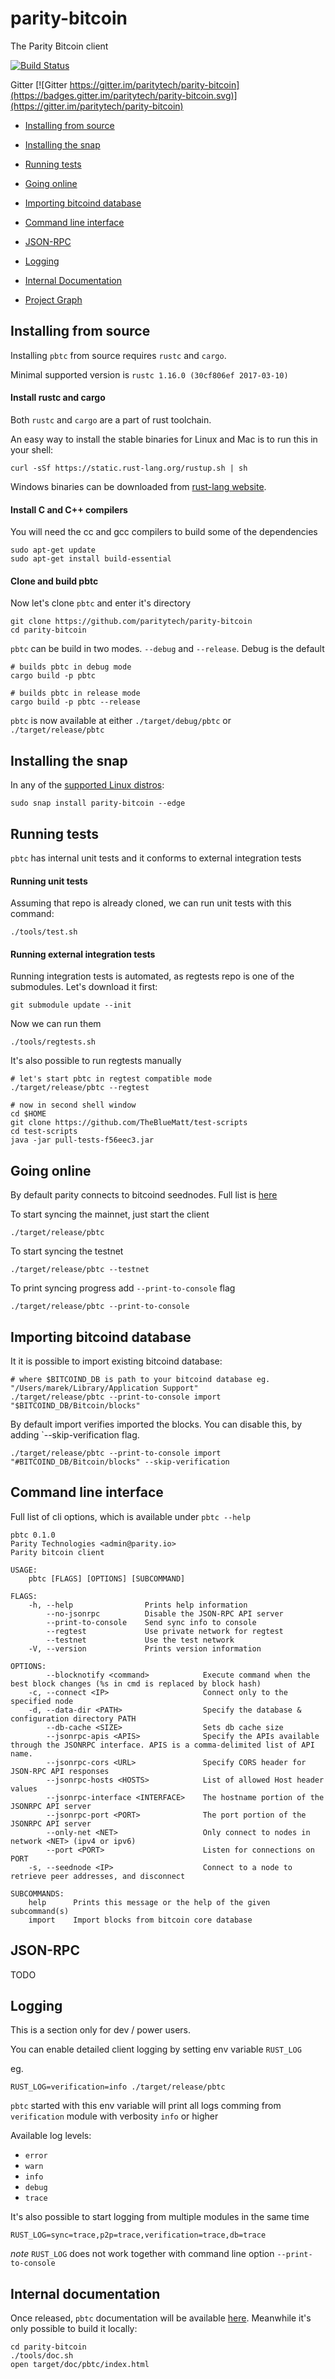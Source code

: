 # parity-bitcoin
The Parity Bitcoin client

[![Build Status][travis-image]][travis-url] 

Gitter [![Gitter https://gitter.im/paritytech/parity-bitcoin](https://badges.gitter.im/paritytech/parity-bitcoin.svg)](https://gitter.im/paritytech/parity-bitcoin)

- [Installing from source](#installing-from-source)

- [Installing the snap](#installing-the-snap)

- [Running tests](#running-tests)

- [Going online](#going-online)

- [Importing bitcoind database](#importing-bitcoind-database)

- [Command line interface](#command-line-interface)

- [JSON-RPC](#json-rpc)

- [Logging](#logging)

- [Internal Documentation](#internal-documentation)

- [Project Graph][graph]

[graph]: ./tools/graph.svg
[travis-image]: https://travis-ci.com/paritytech/parity-bitcoin.svg?token=DMFvZu71iaTbUYx9UypX&branch=master
[travis-url]: https://travis-ci.com/paritytech/parity-bitcoin
[doc-url]: https://paritytech.github.io/parity-bitcoin/pbtc/index.html

## Installing from source

Installing `pbtc` from source requires `rustc` and `cargo`.

Minimal supported version is `rustc 1.16.0 (30cf806ef 2017-03-10)`

#### Install rustc and cargo

Both `rustc` and `cargo` are a part of rust toolchain.

An easy way to install the stable binaries for Linux and Mac is to run this in your shell:

```
curl -sSf https://static.rust-lang.org/rustup.sh | sh
```

Windows binaries can be downloaded from [rust-lang website](https://www.rust-lang.org/en-US/downloads.html).

#### Install C and C++ compilers

You will need the cc and gcc compilers to build some of the dependencies

```
sudo apt-get update
sudo apt-get install build-essential
```

#### Clone and build pbtc

Now let's clone `pbtc` and enter it's directory

```
git clone https://github.com/paritytech/parity-bitcoin
cd parity-bitcoin
```

`pbtc` can be build in two modes. `--debug` and `--release`. Debug is the default

```
# builds pbtc in debug mode
cargo build -p pbtc
```

```
# builds pbtc in release mode
cargo build -p pbtc --release
```

`pbtc` is now available at either `./target/debug/pbtc` or `./target/release/pbtc`

## Installing the snap

In any of the [supported Linux distros](https://snapcraft.io/docs/core/install):

```
sudo snap install parity-bitcoin --edge
```

## Running tests

`pbtc` has internal unit tests and it conforms to external integration tests

#### Running unit tests

Assuming that repo is already cloned, we can run unit tests with this command:

```
./tools/test.sh
```

#### Running external integration tests

Running integration tests is automated, as regtests repo is one of the submodules. Let's download it first:

```
git submodule update --init
```

Now we can run them

```
./tools/regtests.sh
```

It's also possible to run regtests manually

```
# let's start pbtc in regtest compatible mode
./target/release/pbtc --regtest

# now in second shell window
cd $HOME
git clone https://github.com/TheBlueMatt/test-scripts
cd test-scripts
java -jar pull-tests-f56eec3.jar

```

## Going online

By default parity connects to bitcoind seednodes. Full list is [here](./pbtc/seednodes.rs)

To start syncing the mainnet, just start the client

```
./target/release/pbtc
```

To start syncing the testnet

```
./target/release/pbtc --testnet
```

To print syncing progress add `--print-to-console` flag

```
./target/release/pbtc --print-to-console
```

## Importing bitcoind database

It it is possible to import existing bitcoind database:

```
# where $BITCOIND_DB is path to your bitcoind database eg. "/Users/marek/Library/Application Support"
./target/release/pbtc --print-to-console import "$BITCOIND_DB/Bitcoin/blocks"
```

By default import verifies imported the blocks. You can disable this, by adding `--skip-verification flag.

```
./target/release/pbtc --print-to-console import "#BITCOIND_DB/Bitcoin/blocks" --skip-verification
```

## Command line interface

Full list of cli options, which is available under `pbtc --help`

```
pbtc 0.1.0
Parity Technologies <admin@parity.io>
Parity bitcoin client

USAGE:
    pbtc [FLAGS] [OPTIONS] [SUBCOMMAND]

FLAGS:
    -h, --help                Prints help information
        --no-jsonrpc          Disable the JSON-RPC API server
        --print-to-console    Send sync info to console
        --regtest             Use private network for regtest
        --testnet             Use the test network
    -V, --version             Prints version information

OPTIONS:
        --blocknotify <command>            Execute command when the best block changes (%s in cmd is replaced by block hash)
    -c, --connect <IP>                     Connect only to the specified node
    -d, --data-dir <PATH>                  Specify the database & configuration directory PATH
        --db-cache <SIZE>                  Sets db cache size
        --jsonrpc-apis <APIS>              Specify the APIs available through the JSONRPC interface. APIS is a comma-delimited list of API name.
        --jsonrpc-cors <URL>               Specify CORS header for JSON-RPC API responses
        --jsonrpc-hosts <HOSTS>            List of allowed Host header values
        --jsonrpc-interface <INTERFACE>    The hostname portion of the JSONRPC API server
        --jsonrpc-port <PORT>              The port portion of the JSONRPC API server
        --only-net <NET>                   Only connect to nodes in network <NET> (ipv4 or ipv6)
        --port <PORT>                      Listen for connections on PORT
    -s, --seednode <IP>                    Connect to a node to retrieve peer addresses, and disconnect

SUBCOMMANDS:
    help      Prints this message or the help of the given subcommand(s)
    import    Import blocks from bitcoin core database
```

## JSON-RPC

TODO

## Logging

This is a section only for dev / power users.

You can enable detailed client logging by setting env variable `RUST_LOG`

eg.

```
RUST_LOG=verification=info ./target/release/pbtc
```

`pbtc` started with this env variable will print all logs comming from `verification` module with verbosity `info` or higher

Available log levels:

- `error`
- `warn`
- `info`
- `debug`
- `trace`

It's also possible to start logging from multiple modules in the same time

```
RUST_LOG=sync=trace,p2p=trace,verification=trace,db=trace
```

*note* `RUST_LOG` does not work together with command line option `--print-to-console`

## Internal documentation

Once released, `pbtc` documentation will be available [here][doc-url]. Meanwhile it's only possible to build it locally:

```
cd parity-bitcoin
./tools/doc.sh
open target/doc/pbtc/index.html
```
